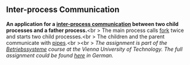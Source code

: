 ## Inter-process Communication
**An application for a [inter-process communication](https://en.wikipedia.org/wiki/Inter-process_communication) between two child processes and a father process.**<br \>
The main process calls [fork](https://en.wikipedia.org/wiki/Fork_(system_call)) twice and starts two child processes.<br \>
The children and the parent communicate with [pipes](https://en.wikipedia.org/wiki/Anonymous_pipe).<br \><br \>
_The assignment is part of the [Betriebssysteme](https://tiss.tuwien.ac.at/course/educationDetails.xhtml?windowId=771&courseNr=182709&semester=2016W) course at the Vienna University of Technology.
The full assignment could be found [here](https://github.com/Batev/Vienna-University-of-Technology/blob/master/Operating%20Systems/Client%20Authentication/auth_td.pdf) in German._

